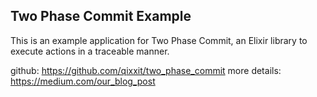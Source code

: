 ## Two Phase Commit Example

This is an example application for Two Phase Commit, an Elixir library to execute actions in a traceable manner.

github: https://github.com/qixxit/two_phase_commit
more details: https://medium.com/our_blog_post

